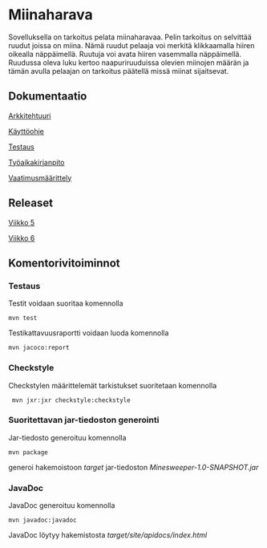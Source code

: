 # Miinaharava

Sovelluksella on tarkoitus pelata miinaharavaa. Pelin tarkoitus on selvittää ruudut joissa on miina. Nämä ruudut pelaaja voi merkitä klikkaamalla hiiren oikealla näppäimellä. Ruutuja voi avata hiiren vasemmalla näppäimellä. Ruudussa oleva luku kertoo naapuriruuduissa olevien miinojen määrän ja tämän avulla pelaajan on tarkoitus päätellä missä miinat sijaitsevat.

## Dokumentaatio

[Arkkitehtuuri](https://github.com/aapolauk/ot-harjoitustyo/blob/master/dokumentointi/arkkitehtuuri.md)

[Käyttöohje](https://github.com/aapolauk/ot-harjoitustyo/blob/master/dokumentointi/kayttoohje.md)

[Testaus](https://github.com/aapolauk/ot-harjoitustyo/blob/master/dokumentointi/testaus.md)

[Työaikakirjanpito](https://github.com/aapolauk/ot-harjoitustyo/blob/master/dokumentointi/tyoaikakirjanpito.md)

[Vaatimusmäärittely](https://github.com/aapolauk/ot-harjoitustyo/blob/master/dokumentointi/vaatimusmaarittely.md)

## Releaset

[Viikko 5](https://github.com/aapolauk/ot-harjoitustyo/releases/tag/Viikko5)

[Viikko 6](https://github.com/aapolauk/ot-harjoitustyo/releases/tag/Viikko6)

## Komentorivitoiminnot

### Testaus

Testit voidaan suoritaa komennolla

```
mvn test
```

Testikattavuusraportti voidaan luoda komennolla

```
mvn jacoco:report
```

### Checkstyle

Checkstylen määrittelemät tarkistukset suoritetaan komennolla

```
 mvn jxr:jxr checkstyle:checkstyle
```

### Suoritettavan jar-tiedoston generointi

Jar-tiedosto generoituu komennolla

```
mvn package
```
generoi hakemoistoon _target_ jar-tiedoston _Minesweeper-1.0-SNAPSHOT.jar_

### JavaDoc

JavaDoc generoituu komennolla

```
mvn javadoc:javadoc
```
JavaDoc löytyy hakemistosta _target/site/apidocs/index.html_


